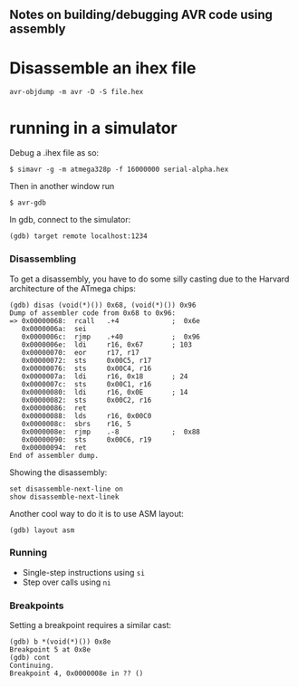 ## Notes on building/debugging AVR code using assembly

# Disassemble an ihex file

```
avr-objdump -m avr -D -S file.hex
```

# running in a simulator

Debug a .ihex file as so:

```
$ simavr -g -m atmega328p -f 16000000 serial-alpha.hex
```

Then in another window run
```
$ avr-gdb
```

In gdb, connect to the simulator:
```
(gdb) target remote localhost:1234
```

### Disassembling

To get a disassembly, you have to do some silly casting due to the Harvard architecture
of the ATmega chips:
```
(gdb) disas (void(*)()) 0x68, (void(*)()) 0x96
Dump of assembler code from 0x68 to 0x96:
=> 0x00000068:  rcall   .+4             ;  0x6e
   0x0000006a:  sei
   0x0000006c:  rjmp    .+40            ;  0x96
   0x0000006e:  ldi     r16, 0x67       ; 103
   0x00000070:  eor     r17, r17
   0x00000072:  sts     0x00C5, r17
   0x00000076:  sts     0x00C4, r16
   0x0000007a:  ldi     r16, 0x18       ; 24
   0x0000007c:  sts     0x00C1, r16
   0x00000080:  ldi     r16, 0x0E       ; 14
   0x00000082:  sts     0x00C2, r16
   0x00000086:  ret
   0x00000088:  lds     r16, 0x00C0
   0x0000008c:  sbrs    r16, 5
   0x0000008e:  rjmp    .-8             ;  0x88
   0x00000090:  sts     0x00C6, r19
   0x00000094:  ret
End of assembler dump.
```

Showing the disassembly:
```
set disassemble-next-line on
show disassemble-next-linek
```

Another cool way to do it is to use ASM layout:
```
(gdb) layout asm
```

### Running

 * Single-step instructions using `si`
 * Step over calls using `ni`

### Breakpoints

Setting a breakpoint requires a similar cast:
```
(gdb) b *(void(*)()) 0x8e
Breakpoint 5 at 0x8e
(gdb) cont
Continuing.
Breakpoint 4, 0x0000008e in ?? ()
```


